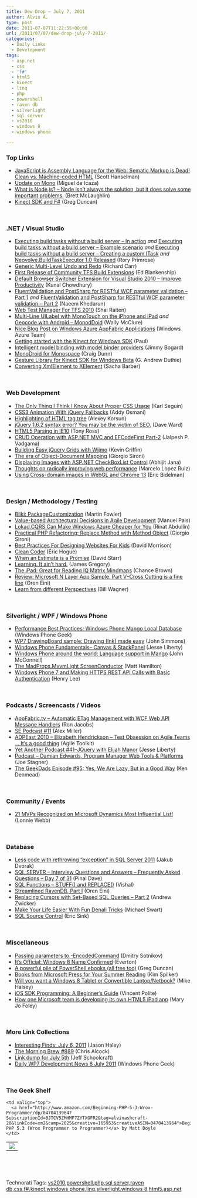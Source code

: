 ```yaml
---
title: Dew Drop – July 7, 2011
author: Alvin A.
type: post
date: 2011-07-07T11:22:55+00:00
url: /2011/07/07/dew-drop-july-7-2011/
categories:
  - Daily Links
  - Development
tags:
  - asp.net
  - css
  - 'f#'
  - html5
  - kinect
  - linq
  - php
  - powershell
  - raven db
  - silverlight
  - sql server
  - vs2010
  - windows 8
  - windows phone

---
```

### <a name="top"></a>Top Links

  * [JavaScript is Assembly Language for the Web: Sematic Markup is Dead! Clean vs. Machine-coded HTML][1] (Scott Hanselman)
  * [Update on Mono][2] (Miguel de Icaza)
  * [What is Node.js? &#8211; Node isn&#8217;t always the solution, but it does solve some important problems.][3] (Brett McLaughlin)
  * [Kinect SDK and F#][4] (Greg Duncan)

&#160;

### <a name="dotnet"></a>.NET / Visual Studio

  * [Executing build tasks without a build server – In action][5] _and_ [Executing build tasks without a build server – Example scenario][6] _and_ [Executing build tasks without a build server – Creating a custom ITask][7] _and_ [Neovolve.BuildTaskExecutor 1.0 Released][8] (Rory Primrose)
  * [Generic Multi-Level Undo and Redo][9] (Richard Carr)
  * [First Release of Community TFS Build Extensions][10] (Ed Blankenship)
  * [Default Browser Switcher Extension for Visual Studio 2010 &#8211; Improve Productivity][11] (Kunal Chowdhury)
  * [FluentValidation and PostSharp for RESTful WCF parameter validation – Part 1][12] _and_ [FluentValidation and PostSharp for RESTful WCF parameter validation – Part 2][13] (Naeem Khedarun)
  * [Web Test Manager For TFS 2010][14] (Shai Raiten)
  * [Multi-Line UILabel with MonoTouch on the iPhone and iPad][15] _and_ [Geocode with Android &#8211; MonodDoid][16] (Wally McClure)
  * [Nice Blog Post on Windows Azure AppFabric Applications][17] (Windows Azure Team)
  * [Getting started with the Kinect for Windows SDK][18] (Paul)
  * [Intelligent model binding with model binder providers][19] (Jimmy Bogard)
  * [MonoDroid for Monospace][20] (Craig Dunn)
  * [Gesture Library for Kinect SDK for Windows Beta][21] (G. Andrew Duthie)
  * [Converting XmlElement to XElement][22] (Sacha Barber)

&#160;

### <a name="web"></a>Web Development

  * [The Only Thing I Think I Know About Proper CSS Usage][23] (Karl Seguin)
  * [CSS3 Animation With jQuery Fallbacks][24] (Addy Osmani)
  * [Highlighting of HTML tag tree][25] (Alexey Korsun)
  * [jQuery 1.6.2 syntax error? You may be the victim of SEO.][26] (Dave Ward)
  * [HTML5 Parsing in IE10][27] (Tony Ross)
  * [CRUD Operation with ASP.NET MVC and EFCodeFirst Part-2][28] (Jalpesh P. Vadgama)
  * [Building Easy jQuery Grids with Wijmo][29] (Kevin Griffin)
  * [The era of Object-Document Mapping][30] (Giorgio Sironi)
  * [Displaying Images with ASP.NET CheckBoxList Control][31] (Abhijit Jana)
  * [Thoughts on radically improving web performance][32] (Marcelo Lopez Ruiz)
  * [Using Cross-domain images in WebGL and Chrome 13][33] (Eric Bidelman)

&#160;

### <a name="design"></a>Design / Methodology / Testing

  * [Bliki: PackageCustomization][34] (Martin Fowler)
  * [Value-based Architectural Decisions in Agile Development][35] (Manuel Pais)
  * [Lokad.CQRS Can Make Windows Azure Cheaper for You][36] (Rinat Abdullin)
  * [Practical PHP Refactoring: Replace Method with Method Object][37] (Giorgio Sironi)
  * [Best Practices For Designing Websites For Kids][38] (David Morrison)
  * [Clean Coder][39] (Eric Hogue)
  * [When an Estimate is a Promise][40] (David Starr)
  * [Learning. It ain’t hard.][41] (James Gregory)
  * [The iPad: Great for Reading IQ Matrix Mindmaps][42] (Chance Brown)
  * [Review: Microsoft N Layer App Sample, Part V–Cross Cutting is a fine line][43] (Oren Eini)
  * [Learn from different Perspectives][44] (Bill Wagner)

&#160;

### <a name="silverlight"></a>Silverlight / WPF / Windows Phone

  * [Performance Best Practices: Windows Phone Mango Local Database][45] (Windows Phone Geek)
  * [WP7 DrawingBoard sample: Drawing (Ink) made easy][46] (John Simmons)
  * [Windows Phone Fundamentals– Canvas & StackPanel][47] (Jesse Liberty)
  * [Windows Phone around the world: Language support in Mango][48] (John McConnell)
  * [The MadProps.MvvmLight ScreenConductor][49] (Matt Hamilton)
  * [Windows Phone 7 and Making HTTPS REST API Calls with Basic Authentication][50] (Henry Lee)

&#160;

### <a name="podcasts"></a>Podcasts / Screencasts / Videos

  * [AppFabric.tv &#8211; Automatic ETag Management with WCF Web API Message Handlers][51] (Ron Jacobs)
  * [SE Podcast #11][52] (Alex Miller)
  * [ADPEast 2010 &#8211; Elizabeth Hendrickson &#8211; Test Obsession on Agile Teams &#8230; It&#8217;s a good thing][53] (Agile Toolkit)
  * [Yet Another Podcast #41–JQuery with Elijah Manor][54] (Jesse Liberty)
  * [Podcast – Damian Edwards, Program Manager Web Tools & Platforms][55] (Joe Stagner)
  * [The GeekDads Episode #95: Yes, We Are Lazy, But in a Good Way][56] (Ken Denmead)

&#160;

### <a name="events"></a>Community / Events

  * [21 MVPs Recognized on Microsoft Dynamics Most Influential List!][57] (Lonnie Webb)

&#160;

### <a name="db"></a>Database

  * [Less code with rethrowing “exception” in SQL Server 2011][58] (Jakub Dvorak)
  * [SQL SERVER – Interview Questions and Answers – Frequently Asked Questions – Day 7 of 31][59] (Pinal Dave)
  * [SQL Functions – STUFF() and REPLACE()][60] (Vishal)
  * [Streamlined RavenDB, Part I][61] (Oren Eini)
  * [Replacing Cursors with Set-Based SQL Queries – Part 2][62] (Andrew Zwicker)
  * [Make Your Life Easier With Fun Denali Tricks][63] (Michael Swart)
  * [SQL Source Control][64] (Eric Sink)

&#160;

### <a name="misc"></a>Miscellaneous

  * [Passing parameters to -EncodedCommand][65] (Dmitry Sotnikov)
  * [It’s Official: Windows 8 Name Confirmed][66] (Everton)
  * [A powerful pile of PowerShell ebooks (all free too)][67] (Greg Duncan)
  * [Books from Microsoft Press for Your Summer Reading][68] (Kim Spilker)
  * [Will you want a Windows 8 Tablet or Convertible Laptop/Netbook?][69] (Mike Halsey)
  * [iOS SDK Programming: A Beginner&#8217;s Guide][70] (Vincent Polite)
  * [How one Microsoft team is developing its own HTML5 iPad app][71] (Mary Jo Foley)

&#160;

### <a name="links"></a>More Link Collections

  * [Interesting Finds: July 6, 2011][72] (Jason Haley)
  * [The Morning Brew #889][73] (Chris Alcock)
  * [Link dump for July 5th][74] (Jeff Schoolcraft)
  * [Daily WP7 Development News 6 July 2011][75] (Windows Phone Geek)

&#160;

### <a name="shelf"></a>The Geek Shelf

<table border="0" cellspacing="0" cellpadding="0">
  <tr>
    <td>
      <img data-recalc-dims="1" decoding="async" src="https://i0.wp.com/ecx.images-amazon.com/images/I/51moRIB56lL._SL160_.jpg?w=660" />
    </td>
    
    <td valign="top">
      <a href="http://www.amazon.com/Beginning-PHP-5-3-Wrox-Programmer/dp/0470413964?SubscriptionId=0JTCV5ZMHMF7ZYTXGFR2&tag=alvinashcraft-20&linkCode=xm2&camp=2025&creative=165953&creativeASIN=0470413964">Beginning PHP 5.3 (Wrox Programmer to Programmer)</a> by Matt Doyle
    </td>
  </tr>
</table>

&#160;

<div style="padding-bottom: 0px; margin: 0px; padding-left: 0px; padding-right: 0px; display: inline; float: none; padding-top: 0px" id="scid:C16BAC14-9A3D-4c50-9394-FBFEF7A93539:01f83070-bfd0-4a8f-80cb-23a6a546a125" class="wlWriterEditableSmartContent">
  <!--dotnetkickit-->
</div>

&#160;

<div style="padding-bottom: 0px; margin: 0px; padding-left: 0px; padding-right: 0px; display: inline; float: none; padding-top: 0px" id="scid:0767317B-992E-4b12-91E0-4F059A8CECA8:0123eefa-55b0-40ba-8789-ec71cc135bb6" class="wlWriterEditableSmartContent">
  Technorati Tags: <a href="http://technorati.com/tags/vs2010" rel="tag">vs2010</a>,<a href="http://technorati.com/tags/powershell" rel="tag">powershell</a>,<a href="http://technorati.com/tags/php" rel="tag">php</a>,<a href="http://technorati.com/tags/sql+server" rel="tag">sql server</a>,<a href="http://technorati.com/tags/raven+db" rel="tag">raven db</a>,<a href="http://technorati.com/tags/css" rel="tag">css</a>,<a href="http://technorati.com/tags/f%23" rel="tag">f#</a>,<a href="http://technorati.com/tags/kinect" rel="tag">kinect</a>,<a href="http://technorati.com/tags/windows+phone" rel="tag">windows phone</a>,<a href="http://technorati.com/tags/linq" rel="tag">linq</a>,<a href="http://technorati.com/tags/silverlight" rel="tag">silverlight</a>,<a href="http://technorati.com/tags/windows+8" rel="tag">windows 8</a>,<a href="http://technorati.com/tags/html5" rel="tag">html5</a>,<a href="http://technorati.com/tags/asp.net" rel="tag">asp.net</a>
</div>

 [1]: http://feedproxy.google.com/~r/ScottHanselman/~3/ysFN68ZJ62c/JavaScriptIsAssemblyLanguageForTheWebSematicMarkupIsDeadCleanVsMachinecodedHTML.aspx
 [2]: http://tirania.org/blog/archive/2011/Jul-06.html
 [3]: http://feeds.oreilly.com/~r/oreilly/news/~3/5JN34ug6AOc/what-is-node.html
 [4]: http://channel9.msdn.com/coding4fun/kinect/Kinect-SDK-and-F
 [5]: http://feedproxy.google.com/~r/RoryPrimrose/~3/6q3DM5PmxyI/post.aspx
 [6]: http://feedproxy.google.com/~r/RoryPrimrose/~3/zXsd7mhqCqQ/post.aspx
 [7]: http://feedproxy.google.com/~r/RoryPrimrose/~3/TO1pcqKARi8/post.aspx
 [8]: http://feedproxy.google.com/~r/RoryPrimrose/~3/VuB1kCvEChU/post.aspx
 [9]: http://feedproxy.google.com/~r/BlackwaspLatestAdditions/~3/wUumOaP8kuw/UndoRedo.aspx
 [10]: http://feedproxy.google.com/~r/EdSquared/~3/gkdSx1JETB4/First+Release+Of+Community+TFS+Build+Extensions.aspx
 [11]: http://feedproxy.google.com/~r/kunal2383/~3/zVDPtlwrmuY/default-browser-switcher-extension-for.html
 [12]: http://sharpfellows.com/post.aspx?id=a7bf13db-9534-4a0d-99b5-028805719d25
 [13]: http://sharpfellows.com/post.aspx?id=12f4ffd7-85bd-47c0-9a98-eac0252afb4b
 [14]: http://feedproxy.google.com/~r/ShaiRaiten/~3/Vg2gRG7R80g/web-test-manager-for-tfs-2010.aspx
 [15]: http://morewally.com/cs/blogs/wallym/archive/2011/07/06/multi-line-uilabel-with-monotouch-on-the-iphone-and-ipad.aspx
 [16]: http://morewally.com/cs/blogs/wallym/archive/2011/07/06/geocode-with-android-monoddoid.aspx
 [17]: http://blogs.msdn.com/b/windowsazure/archive/2011/07/06/windows-azure-appfabric-applications.aspx
 [18]: http://feedproxy.google.com/~r/ubelly/~3/m3X2BQpCVKU/
 [19]: http://feedproxy.google.com/~r/LosTechies/~3/9LTkHjaNBS0/
 [20]: http://conceptdev.blogspot.com/2011/07/monodroid-for-monospace.html
 [21]: http://feeds.devhammer.net/~r/devhammer/~3/k6wE2X0UkXQ/gesture-library-for-kinect-sdk-for-windows-beta
 [22]: http://sachabarber.net/?p=967
 [23]: http://openmymind.net/2011/7/6/The-Only-Thing-I-Think-I-Know-About-Proper-CSS
 [24]: http://services.social.microsoft.com/feeds/FeedItem?feedId=00000000-0000-0000-0000-000000000000&itemId=f3fbf40b-733d-4c60-b8e7-c52052f7ca8c&title=CSS3+Animation+With+jQuery+Fallbacks&uri=http%3a%2f%2fmsdn.microsoft.com%2fscriptjunkie%2fhh304380.aspx&k=bwArYSAptTXUX%2b%2fk7ATxaoifX2GXyquBHOBOk7ZqRKI%3d
 [25]: http://blogs.jetbrains.com/webide/2011/07/highlighting-of-html-tag-tree/
 [26]: http://feedproxy.google.com/~r/Encosia/~3/XuKR6jUdJRY/
 [27]: http://blogs.msdn.com/b/ie/archive/2011/07/06/html5-parsing-in-ie10.aspx
 [28]: http://feedproxy.google.com/~r/blogspot/DotNetJalps/~3/tBDW6F08L8I/crud-operation-with-aspnet-mvc-and_06.html
 [29]: http://our.componentone.com/2011/07/06/building-easy-jquery-grids-with-wijmo/
 [30]: http://feeds.dzone.com/~r/zones/agile/~3/7kM3vqMBFpo/era-object-document-mapping
 [31]: http://dailydotnettips.com/2011/07/07/displaying-images-with-asp-net-checkboxlist-control/
 [32]: http://blogs.msdn.com/b/marcelolr/archive/2011/07/06/thoughts-on-radically-improving-web-performance.aspx
 [33]: http://blog.chromium.org/2011/07/using-cross-domain-images-in-webgl-and.html
 [34]: http://martinfowler.com/bliki/PackageCustomization.html
 [35]: http://www.infoq.com/news/2011/07/low-ceremony-architecture
 [36]: http://feeds.abdullin.com/~r/RinatAbdullin/~3/fU3s4J14IHA/lokadcqrs-can-make-windows-azure-cheaper-for-you.html
 [37]: http://feeds.dzone.com/~r/zones/css/~3/6g2VbmvP6wY/practical-php-refactoring-3
 [38]: http://www.smashingmagazine.com/2011/07/06/best-practices-for-designing-websites-for-kids/
 [39]: http://feeds.dzone.com/~r/zones/books/~3/FOe7Gj4rII4/clean-coder
 [40]: http://feedproxy.google.com/~r/ElegantCode/~3/KshnZY6ilbY/
 [41]: http://feedproxy.google.com/~r/JamesGregory/~3/2OvLlqo15-c/
 [42]: http://feedproxy.google.com/~r/TheMindmapBlog/~3/2ke3KBsSjOU/
 [43]: http://feedproxy.google.com/~r/AyendeRahien/~3/nYPBfWF5Ybc/review-microsoft-n-layer-app-sample-part-vndash-cross-cutting-is-a-fine-line
 [44]: http://feedproxy.google.com/~r/billwagner/~3/EI9nAglqN5k/LearnfromdifferentPerspectives
 [45]: http://www.windowsphonegeek.com/articles/Performance-Best-Practices-Windows-Phone-Mango-Local-Database
 [46]: http://www.windowsphonegeek.com/tips/WP7-DrawingBoard-sample-Drawing--Ink--made-easy
 [47]: http://feedproxy.google.com/~r/JesseLiberty-SilverlightGeek/~3/IOdzcT6WHk0/
 [48]: http://windowsteamblog.com/windows_phone/b/windowsphone/archive/2011/07/06/windows-phone-around-the-world-language-support-in-mango.aspx
 [49]: http://matthamilton.net/madprops-mvvmlight-screenconductor
 [50]: http://feeds.dzone.com/~r/zones/dotnet/~3/7gHfwQjKzcQ/windows-phone-7-and-making
 [51]: http://channel9.msdn.com/Shows/AppFabric-tv/AppFabrictv-Automatic-ETag-Management-with-WCF-Web-API-Message-Handlers
 [52]: http://blog.stackoverflow.com/2011/07/se-podcast-11-2/
 [53]: http://agiletoolkit.libsyn.com/adp-east-2010-elizabeth-hendrickson-test-obsession-on-agile-teams-it-s-a-good-thing
 [54]: http://feedproxy.google.com/~r/JesseLiberty-SilverlightGeek/~3/Rys-mLKtFv8/
 [55]: http://feedproxy.google.com/~r/MSJoe/~3/YFccAMa3z_Q/
 [56]: http://feeds.wired.com/~r/wiredgeekdad/~3/2T0FBZO8a78/
 [57]: http://blogs.msdn.com/b/mvpawardprogram/archive/2011/07/06/21-mvps-recognized-on-microsoft-dynamics-most-influential-list.aspx
 [58]: http://www.sqlservercentral.com/blogs/sqltreeo/archive/2011/07/06/less-code-with-rethrowing-_1C20_exception_1D20_-in-sql-server-2011.aspx
 [59]: http://blog.sqlauthority.com/2011/07/07/sql-server-interview-questions-and-answers-frequently-asked-questions-day-7-of-31/
 [60]: http://feedproxy.google.com/~r/sqlserverpedia/~3/xZnFfsVIOmY/
 [61]: http://feedproxy.google.com/~r/AyendeRahien/~3/ardO2EQPr-8/streamlined-ravendb-part-i
 [62]: http://www.sqlservercentral.com/blogs/helpwithsql/archive/2011/07/06/replacing-cursors-with-set_2D00_based-sql-queries-_1320_-part-2.aspx
 [63]: http://feedproxy.google.com/~r/sqlserverpedia/~3/jExujehfHrQ/
 [64]: http://software.ericsink.com/entries/sql_source_control.html
 [65]: http://dmitrysotnikov.wordpress.com/2011/07/06/passing-parameters-to-encodedcommand/
 [66]: http://www.windows8news.com/2011/07/06/official-windows-8-name-confirmed/
 [67]: http://coolthingoftheday.blogspot.com/2011/07/powerful-pile-of-powershell-ebooks-all.html
 [68]: http://blogs.msdn.com/b/microsoft_press/archive/2011/07/06/books-from-microsoft-press-for-your-summer-reading.aspx
 [69]: http://www.windows8news.com/2011/07/06/windows-8-tablet-convertible-laptopnetbook/
 [70]: http://feeds.dzone.com/~r/zones/books/~3/8zOADohcGVQ/ios-sdk-programming-beginners
 [71]: http://www.zdnet.com/blog/microsoft/how-one-microsoft-team-is-developing-its-own-html5-ipad-app/9947
 [72]: http://jasonhaley.com/blog/post.aspx?id=23e7ec5c-7f6a-4e4e-b3a4-59ab7b45f958
 [73]: http://feedproxy.google.com/~r/ReflectivePerspective/~3/qe0XPYkIDUs/
 [74]: http://thequeue.net/blog/2011/07/05/link-dump-for-july-5th-2/
 [75]: http://www.windowsphonegeek.com/news/daily-wp7-development-news-6-july-2011